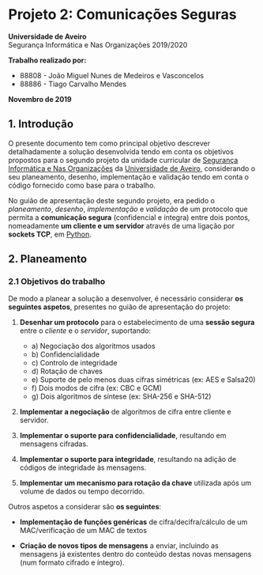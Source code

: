 # Projeto 2: Comunicações Seguras  

**Universidade de Aveiro**  
Segurança Informática e Nas Organizações 2019/2020  

**Trabalho realizado por:**  

* 88808 - João Miguel Nunes de Medeiros e Vasconcelos 
* 88886 - Tiago Carvalho Mendes  

**Novembro de 2019**  

## 1. Introdução

O presente documento tem como principal objetivo descrever detalhadamente a solução desenvolvida tendo em conta os objetivos propostos para o segundo projeto da unidade curricular de [Segurança Informática e Nas Organizações](https://www.ua.pt/pt/uc/4143) da [Universidade de Aveiro](www.ua.pt), considerando o seu planeamento, desenho, implementação e validação tendo em conta o código fornecido como base para o trabalho.  

No guião de apresentação deste segundo projeto, era pedido o *planeamento*, *desenho*, *implementação* e *validação* de um protocolo que permita a **comunicação segura** (confidencial e íntegra) entre dois pontos, nomeadamente **um cliente e um servidor** através de uma ligação por **sockets TCP**, em [Python](https://realpython.com/python-sockets/).

## 2. Planeamento 

### 2.1 Objetivos do trabalho  

De modo a planear a solução a desenvolver, é necessário considerar **os seguintes aspetos**, presentes no guião de apresentação do projeto:  

1. **Desenhar um protocolo** para o estabelecimento de uma **sessão segura** entre o *cliente* e o *servidor*, suportando:  

    * a) Negociação dos algoritmos usados  
    * b) Confidencialidade  
    * c) Controlo de integridade  
    * d) Rotação de chaves  
    * e) Suporte de pelo menos duas cifras simétricas (ex: AES e Salsa20)  
    * f) Dois modos de cifra (ex: CBC e GCM)  
    * g) Dois algoritmos de síntese (ex: SHA-256 e SHA-512)  

2. **Implementar a negociação** de algoritmos de cifra entre cliente e servidor.  

3. **Implementar o suporte para confidencialidade**, resultando em mensagens cifradas.  

4. **Implementar o suporte para integridade**, resultando na adição de códigos de integridade às mensagens.  

5. **Implementar um mecanismo para rotação da chave** utilizada após um volume de dados ou tempo decorrido.  

Outros aspetos a considerar são **os seguintes**:  

* **Implementação de funções genéricas** de cifra/decifra/cálculo de um MAC/verificação de um MAC de textos  

* **Criação de novos tipos de mensagens** a enviar, incluindo as mensagens já existentes dentro do conteúdo destas novas mensagens (num formato cifrado e íntegro).  

